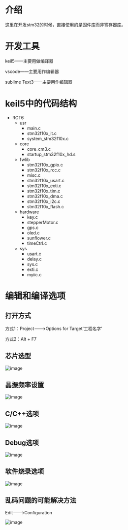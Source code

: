 # 介绍
这里在开发stm32的时候，直接使用的是固件库而非寄存器库。

# 开发工具
keil5——主要用做编译器

vscode——主要用作编辑器

sublime Text3——主要用作编辑器

# keil5中的代码结构
- RCT6
  - usr
    - main.c
    - stm32f10x_it.c
    - system_stm32f10x.c
  - core
    - core_cm3.c
    - startup_stm32f10x_hd.s
  - fwlib
    - stm32f10x_gpio.c
    - stm32f10x_rcc.c
    - misc.c
    - stm32f10x_usart.c
    - stm32f10x_exti.c
    - stm32f10x_tim.c
    - stm32f10x_dma.c
    - stm32f10x_i2c.c
    - stm32f10x_flash.c
  - hardware
    - key.c
    - stepperMotor.c
    - gps.c
    - oled.c
    - sunflower.c
    - timeCtrl.c
  - sys
    - usart.c
    - delay.c
    - sys.c
    - exti.c
    - myiic.c

# 编辑和编译选项
## 打开方式
方式1：Project--->Options for Target'工程名字'

方式2：Alt + F7

## 芯片选型
![image](https://github.com/helloautomatic/personal-works/assets/88640443/38f063b8-f6ac-456d-89dd-d8029561e61c)

## 晶振频率设置
![image](https://github.com/helloautomatic/personal-works/assets/88640443/bab58d38-bea8-4fb3-baed-17a2bc7067e2)

## C/C++选项
![image](https://github.com/helloautomatic/personal-works/assets/88640443/7ae63c17-10b0-49e8-a19d-523da3eed492)

## Debug选项
![image](https://github.com/helloautomatic/personal-works/assets/88640443/c718c2f4-22c0-48d4-9655-f657ba6aa9bf)

## 软件烧录选项
![image](https://github.com/helloautomatic/personal-works/assets/88640443/7feae7e5-62b8-4794-9484-88364305f640)

## 乱码问题的可能解决方法

Edit--->Configuration

![image](https://github.com/helloautomatic/personal-works/assets/88640443/ce0dc2dc-dc04-4959-a0ee-e08b2146d7cd)

















